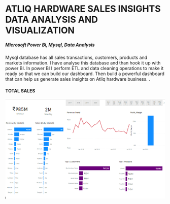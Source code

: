 # <h1>ATLIQ HARDWARE SALES INSIGHTS DATA ANALYSIS AND VISUALIZATION</h1>
<h5>Microsoft Power Bi, Mysql, Data Analysis</h5>

<p>
Mysql database has all sales transactions, customers, products and markets information.
I have analyse this database and than hook it up with power BI. In power BI I perform
ETL and data cleaning operations to make it ready so that we can build our dashboard. Then
build a powerful dashboard that can help us generate sales insights on Atliq hardware business. .
</P>
<h4>TOTAL SALES</h4>
<img src="Key Insights.PNG" alt="Key Insight">


